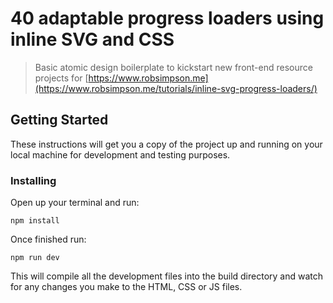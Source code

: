 # 40 adaptable progress loaders using inline SVG and CSS

> Basic atomic design boilerplate to kickstart new front-end resource projects for [https://www.robsimpson.me](https://www.robsimpson.me/tutorials/inline-svg-progress-loaders/)

## Getting Started

These instructions will get you a copy of the project up and running on your local machine for development and testing purposes.

### Installing

Open up your terminal and run:

```
npm install
```

Once finished run:

```
npm run dev
```

This will compile all the development files into the build directory and watch for any changes you make to the HTML, CSS or JS files.
